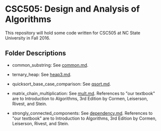 # CSC505: Design and Analysis of Algorithms

This repository will hold some code written for CSC505 at NC State University in Fall 2016.

## Folder Descriptions

* common_substring: See [common.md](https://github.com/dixoncrews/ncsu-fall16-csc505/blob/master/common_substring/common.md).

* ternary_heap: See [heap3.md](https://github.com/dixoncrews/ncsu-fall16-csc505/blob/master/ternary_heap/heap3.md).

* quicksort_base_case_comparison: See [qsort.md](https://github.com/dixoncrews/ncsu-fall16-csc505/blob/master/quicksort_base_case_comparison/qsort.md).

* matrix_chain_multiplication: See [mult.md](https://github.com/dixoncrews/ncsu-fall16-csc505/blob/master/matrix_chain_multiplication/mult.md). References to "our textbook" are to Introduction to Algorithms, 3rd Edition by Cormen, Leiserson, Rivest, and Stein.

* strongly_connected_components: See [dependency.md](https://github.com/dixoncrews/ncsu-fall16-csc505/blob/master/strongly_connected_components/dependency.md). References to "our textbook" are to Introduction to Algorithms, 3rd Edition by Cormen, Leiserson, Rivest, and Stein.